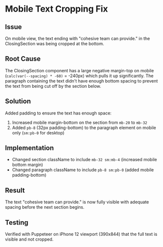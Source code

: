 # Mobile Text Cropping Fix

## Issue
On mobile view, the text ending with "cohesive team can provide." in the ClosingSection was being cropped at the bottom.

## Root Cause
The ClosingSection component has a large negative margin-top on mobile (`calc(var(--spacing) * -60)` = -240px) which pulls it up significantly. The paragraph containing the text didn't have enough bottom spacing to prevent the text from being cut off by the section below.

## Solution
Added padding to ensure the text has enough space:
1. Increased mobile margin-bottom on the section from `mb-20` to `mb-32`
2. Added `pb-8` (32px padding-bottom) to the paragraph element on mobile only (`sm:pb-0` for desktop)

## Implementation
- Changed section className to include `mb-32 sm:mb-4` (increased mobile bottom margin)
- Changed paragraph className to include `pb-8 sm:pb-0` (added mobile padding-bottom)

## Result
The text "cohesive team can provide." is now fully visible with adequate spacing before the next section begins.

## Testing
Verified with Puppeteer on iPhone 12 viewport (390x844) that the full text is visible and not cropped.